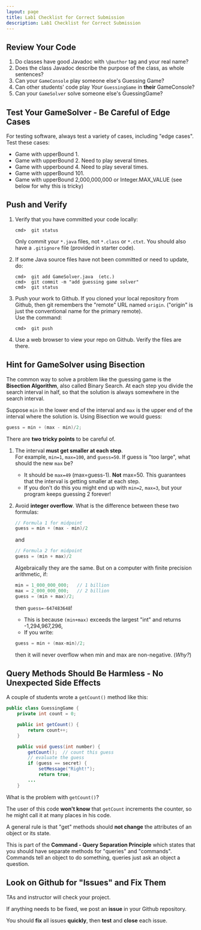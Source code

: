 ```yaml
---
layout: page
title: Lab1 Checklist for Correct Submission
description: Lab1 Checklist for Correct Submission
---
```


## Review Your Code

1. Do classes have good Javadoc with `\@author` tag and your real name?
2. Does the class Javadoc describe the purpose of the class, as whole sentences?
3. Can your `GameConsole` play someone else's Guessing Game?
4. Can other students' code play *Your* `GuessingGame` in **their** GameConsole?
5. Can your `GameSolver` solve someone else's GuessingGame?


## Test Your GameSolver - Be Careful of Edge Cases

For testing software, always test a variety of cases, including "edge cases". Test these cases:

* Game with upperBound 1.
* Game with upperBound 2. Need to play several times.
* Game with upperbound 4. Need to play several times.
* Game with upperBound 101.
* Game with upperBound 2,000,000,000 or Integer.MAX_VALUE (see below for why this is tricky)

## Push and Verify

1. Verify that you have committed your code locally:
    ```shell
    cmd>  git status
    ```
   Only commit your `*.java` files, not `*.class` or `*.ctxt`.  You should also have a `.gitignore` file (provided in starter code).
2. If some Java source files have not been committed or need to update, do:
    ```shell
    cmd>  git add GameSolver.java  (etc.)
    cmd>  git commit -m "add guessing game solver"
    cmd>  git status
    ```
3. Push your work to Github.  If you cloned your local repository from Github, then git remembers the "remote" URL named `origin`. ("origin" is just the conventional name for the primary remote).    
    Use the command:
    ```shell
    cmd>  git push
    ```

4. Use a web browser to view your repo on Github. Verify the files are there.


## Hint for GameSolver using Bisection

The common way to solve a problem like the guessing game is the **Bisection Algorithm**, also called Binary Search.  At each step you divide the search interval in half, so that the solution is always somewhere in the search interval.

Suppose `min` in the lower end of the interval and `max` is the upper end of the interval where the solution is.  Using Bisection we would guess:
```java
guess = min + (max - min)/2;
```

There are **two tricky points** to be careful of.

1. The interval **must get smaller at each step**.    
For example, `min=1`, `max=100`, and `guess=50`.  If guess is "too large", what should the new `max` be?    
   * It should be `max=49` (max=guess-1). **Not** max=50.  This guarantees that the interval is getting smaller at each step.    
   * If you don't do this you might end up with `min=2`, `max=3`, but your program keeps guessing 2 forever!

2. Avoid **integer overflow**.   What is the difference between these two formulas:
    ```java
    // Formula 1 for midpoint
    guess = min + (max - min)/2
    ```
    and
    ```java
    // Formula 2 for midpoint
    guess = (min + max)/2
    ```
    Algebraically they are the same.  But on a computer with finite precision arithmetic, if:
    ```java
    min = 1_000_000_000;   // 1 billion
    max = 2_000_000_000;   // 2 billion
    guess = (min + max)/2;
    ```
    then `guess=-647483648`!    
    * This is because `(min+max)` exceeds the largest "int" and returns -1,294,967,296, 
    * If you write:
    ```java
    guess = min + (max-min)/2;
    ```
    then it will never overflow when min and max are non-negative. (*Why?*)


## Query Methods Should Be Harmless - No Unexpected Side Effects

A couple of students wrote a `getCount()` method like this:

```java
public class GuessingGame {
    private int count = 0;

    public int getCount() {
        return count++;
    }

    public void guess(int number) {
        getCount();  // count this guess
        // evaluate the guess
        if (guess == secret) {
            setMessage("Right!");
            return true;
        ...
    }
```

What is the problem with `getCount()`?

The user of this code **won't know** that `getCount` increments the counter, 
so he might call it at many places in his code.

A general rule is that "get" methods should **not change** the attributes 
of an object or its state.

This is part of the **Command - Query Separation Principle** which states that you should have separate methods for "queries" and "commands". Commands tell an object to do something, queries just ask an object a question.


## Look on Github for "Issues" and Fix Them

TAs and instructor will check your project.

If anything needs to be fixed, we post an **issue** in your Github repository.

You should **fix** all issues **quickly**, then **test** and **close** each issue.

